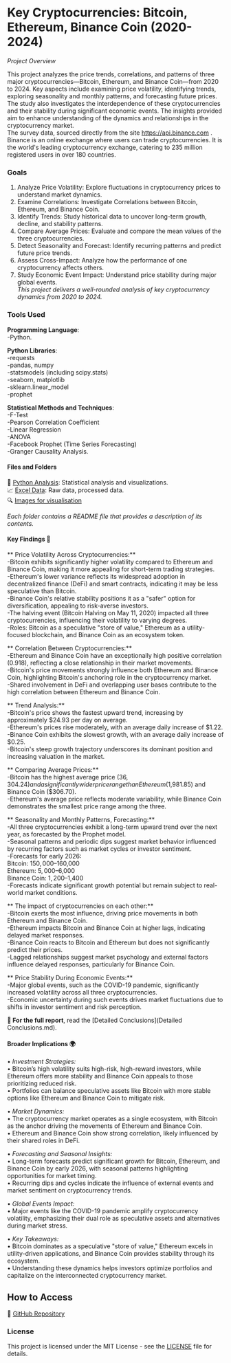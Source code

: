 # Key Cryptocurrencies: Bitcoin, Ethereum, Binance Coin (2020-2024)  

*Project Overview*  

This project analyzes the price trends, correlations, and patterns of three major cryptocurrencies—Bitcoin, Ethereum, and Binance Coin—from 2020 to 2024. Key aspects include examining price volatility, identifying trends, exploring seasonality and monthly patterns, and forecasting future prices. The study also investigates the interdependence of these cryptocurrencies and their stability during significant economic events. The insights provided aim to enhance understanding of the dynamics and relationships in the cryptocurrency market.  
The survey data, sourced directly from the site https://api.binance.com .   
Binance is an online exchange where users can trade cryptocurrencies. It is the world's leading cryptocurrency exchange, catering to 235 million registered users in over 180 countries.   

### Goals    
1.	Analyze Price Volatility: Explore fluctuations in cryptocurrency prices to understand market dynamics.  
2.	Examine Correlations: Investigate Correlations between Bitcoin, Ethereum, and Binance Coin.    
3.	Identify Trends: Study historical data to uncover long-term growth, decline, and stability patterns.  
4.	Compare Average Prices: Evaluate and compare the mean values of the three cryptocurrencies.  
5.	Detect Seasonality and Forecast: Identify recurring patterns and predict future price trends.  
6.	Assess Cross-Impact: Analyze how the performance of one cryptocurrency affects others.  
7.	Study Economic Event Impact: Understand price stability during major global events.  
*This project delivers a well-rounded analysis of key cryptocurrency dynamics from 2020 to 2024.*  

### Tools Used   

**Programming Language**:  
-Python.  

**Python Libraries**:  
-requests  
-pandas, numpy  
-statsmodels (including scipy.stats)  
-seaborn, matplotlib  
-sklearn.linear_model  
-prophet  

 **Statistical Methods and Techniques**:  
-F-Test  
-Pearson Correlation Coefficient  
-Linear Regression  
-ANOVA  
-Facebook Prophet (Time Series Forecasting)  
-Granger Causality Analysis.  

#### Files and Folders      
🐍 [Python Analysis](python/README.md): Statistical analysis and visualizations.   
📈 [Excel Data](excel/README.md): Raw data, processed data.   
🔍 [Images for visualisation](images/README.md)   

*Each folder contains a README file that provides a description of its contents.*  

#### Key Findings 🔬  

** Price Volatility Across Cryptocurrencies:**  
-Bitcoin exhibits significantly higher volatility compared to Ethereum and Binance Coin, making it more appealing for short-term trading strategies.  
-Ethereum's lower variance reflects its widespread adoption in decentralized finance (DeFi) and smart contracts, indicating it may be less speculative than Bitcoin.  
-Binance Coin's relative stability positions it as a "safer" option for diversification, appealing to risk-averse investors.  
-The halving event (Bitcoin Halving on May 11, 2020) impacted all three cryptocurrencies, influencing their volatility to varying degrees.  
-Roles: Bitcoin as a speculative "store of value," Ethereum as a utility-focused blockchain, and Binance Coin as an ecosystem token.  

** Correlation Between Cryptocurrencies:**  
-Ethereum and Binance Coin have an exceptionally high positive correlation (0.918), reflecting a close relationship in their market movements.  
-Bitcoin's price movements strongly influence both Ethereum and Binance Coin, highlighting Bitcoin's anchoring role in the cryptocurrency market.  
-Shared involvement in DeFi and overlapping user bases contribute to the high correlation between Ethereum and Binance Coin.  

** Trend Analysis:**  
-Bitcoin's price shows the fastest upward trend, increasing by approximately $24.93 per day on average.  
-Ethereum's prices rise moderately, with an average daily increase of $1.22.  
-Binance Coin exhibits the slowest growth, with an average daily increase of $0.25.  
-Bitcoin's steep growth trajectory underscores its dominant position and increasing valuation in the market.  

** Comparing Average Prices:**  
-Bitcoin has the highest average price ($36,304.24) and a significantly wider price range than Ethereum ($1,981.85) and Binance Coin ($306.70).  
-Ethereum's average price reflects moderate variability, while Binance Coin demonstrates the smallest price range among the three.  

** Seasonality and Monthly Patterns, Forecasting:**  
-All three cryptocurrencies exhibit a long-term upward trend over the next year, as forecasted by the Prophet model.  
-Seasonal patterns and periodic dips suggest market behavior influenced by recurring factors such as market cycles or investor sentiment.  
-Forecasts for early 2026:  
Bitcoin: $150,000–$160,000  
Ethereum: $5,000–$6,000  
Binance Coin: $1,200–$1,400  
-Forecasts indicate significant growth potential but remain subject to real-world market conditions.  

** The impact of cryptocurrencies on each other:**  
-Bitcoin exerts the most influence, driving price movements in both Ethereum and Binance Coin.  
-Ethereum impacts Bitcoin and Binance Coin at higher lags, indicating delayed market responses.  
-Binance Coin reacts to Bitcoin and Ethereum but does not significantly predict their prices.  
-Lagged relationships suggest market psychology and external factors influence delayed responses, particularly for Binance Coin.  

** Price Stability During Economic Events:**   
-Major global events, such as the COVID-19 pandemic, significantly increased volatility across all three cryptocurrencies.  
-Economic uncertainty during such events drives market fluctuations due to shifts in investor sentiment and risk perception.  

**🧮 For the full report**, read the [Detailed Conclusions](Detailed Conclusions.md).   

#### Broader Implications 🌍    

•  *Investment Strategies:*  
•	Bitcoin’s high volatility suits high-risk, high-reward investors, while Ethereum offers more stability and Binance Coin appeals to those prioritizing reduced risk.  
•	Portfolios can balance speculative assets like Bitcoin with more stable options like Ethereum and Binance Coin to mitigate risk.  

•  *Market Dynamics:*  
•	The cryptocurrency market operates as a single ecosystem, with Bitcoin as the anchor driving the movements of Ethereum and Binance Coin.  
•	Ethereum and Binance Coin show strong correlation, likely influenced by their shared roles in DeFi.  

•  *Forecasting and Seasonal Insights:*  
•	Long-term forecasts predict significant growth for Bitcoin, Ethereum, and Binance Coin by early 2026, with seasonal patterns highlighting opportunities for market timing.  
•	Recurring dips and cycles indicate the influence of external events and market sentiment on cryptocurrency trends.  

•  *Global Events Impact:*  
•	Major events like the COVID-19 pandemic amplify cryptocurrency volatility, emphasizing their dual role as speculative assets and alternatives during market stress.  

•  *Key Takeaways:*  
•	Bitcoin dominates as a speculative "store of value," Ethereum excels in utility-driven applications, and Binance Coin provides stability through its ecosystem.  
•	Understanding these dynamics helps investors optimize portfolios and capitalize on the interconnected cryptocurrency market.  

## How to Access  
📂 [GitHub Repository](https://github.com/Iryna-Bo/Key-Cryptocurrencies-Bitcoin-Ethereum-Binance-Coin-2020-2024-)    

### License   
This project is licensed under the MIT License - see the [LICENSE](https://github.com/Iryna-Bo/Key-Cryptocurrencies-Bitcoin-Ethereum-Binance-Coin-2020-2024-/blob/main/LICENSE) file for details.
